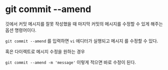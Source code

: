 # git commit --amend

깃에서 커밋 메시지를 잘못 작성했을 때 마지막 커밋의 메시지를 수정할 수 있게 해주는 옵션 명령어이다.

```git commit --amend``` 를 입력하면 `vi` 에디터가 실행되고 메시지 를 수정할 수 있다.

혹은 다이렉트로 메시지 수정을 원하는 경우

```git commit --amend -m 'message'``` 이렇게 적으면 바로 수정이 된다.
